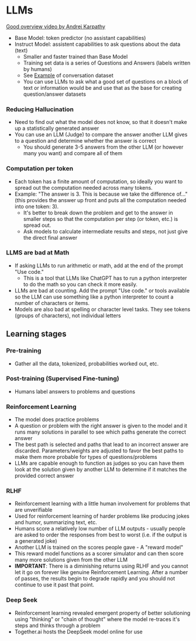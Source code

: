 # LLMs

[Good overview video by Andrej Karpathy](https://www.youtube.com/watch?v=7xTGNNLPyMI)

- Base Model: token predictor (no assistant capabilities)
- Instruct Model: assistent capabilities to ask questions about the data (text)
  - Smaller and faster trained than Base Model
  - Training set data is a series of Questions and Answers (labels written by humans)
  - See [Example](https://huggingface.co/datasets/allenai/olmo-2-hard-coded) of conversation dataset
  - You can use LLMs to ask what a good set of questions on a block of text or information would be and use that as the base for creating question/answer datasets

### Reducing Hallucination

- Need to find out what the model does not know, so that it doesn't make up a statistically generated answer
- You can use an LLM (Judge) to compare the answer another LLM gives to a question and determine whether the answer is correct
  - You should generate 3-5 answers from the other LLM (or however many you want) and compare all of them

### Computation per token

- Each token has a finite amount of computation, so ideally you want to spread out the computation needed across many tokens.
- Example: "The answer is 3. This is because we take the difference of..." (this provides the answer up front and puts all the computation needed into one token: 3).
  - It's better to break down the problem and get to the answer in smaller steps so that the computation per step (or token, etc.) is spread out.
  - Ask models to calculate intermediate results and steps, not just give the direct final answer

### LLMS are bad at Math

- If asking LLMs to run arithmetic or math, add at the end of the prompt "Use code."
  - This is a tool that LLMs like ChatGPT has to run a python interpreter to do the math so you can check it more easily.
- LLMs are bad at counting. Add the prompt "Use code." or tools available so the LLM can use something like a python interpreter to count a number of characters or items.
- Models are also bad at spelling or character level tasks. They see tokens (groups of characters), not individual letters

## Learning stages

### Pre-training

- Gather all the data, tokenized, probabilities worked out, etc.

### Post-training (Supervised Fine-tuning)

- Humans label answers to problems and questions

### Reinforcement Learning

- The model does practice problems
- A question or problem with the right answer is given to the model and it runs many solutions in parallel to see which paths generate the correct answer
- The best path is selected and paths that lead to an incorrect answer are discarded. Parameters/weights are adjusted to favor the best paths to make them more probable for types of questions/problems
- LLMs are capable enough to function as judges so you can have them look at the solution given by another LLM to determine if it matches the provided correct answer

### RLHF

- Reinforcement learning with a little human involvement for problems that are unverifiable
- Used for reinforcement learning of harder problems like producing jokes and humor, summarizing text, etc.
- Humans score a relatively low number of LLM outputs - usually people are asked to order the responses from best to worst (i.e. if the output is a generated joke)
- Another LLM is trained on the scores people gave - A "reward model"
- This reward model functions as a scorer simulator and can then score many more solutions given from the other LLM
- **IMPORTANT**: There is a diminishing returns using RLHF and you cannot let it go on forever like genuine Reinforcement Learning. After a number of passes, the results begin to degrade rapidly and you should not continue to use it past that point.

### Deep Seek

- Reinforcement learning revealed emergent property of better solutioning using "thinking" or "chain of thought" where the model re-traces it's steps and thinks through a problem
- Together.ai hosts the DeepSeek model online for use

